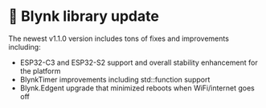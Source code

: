 # 🎉 Blynk library update

The newest v1.1.0 version includes tons of fixes and improvements including:

- ESP32-C3 and ESP32-S2 support and overall stability enhancement for the platform
- BlynkTimer improvements including std::function support
- Blynk.Edgent upgrade that minimized reboots when WiFi/internet goes off
